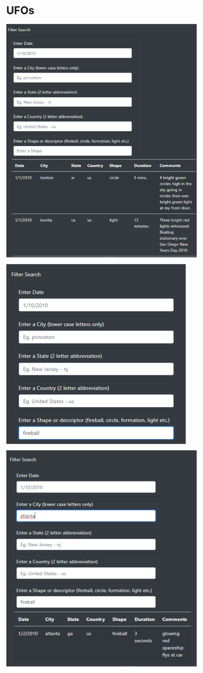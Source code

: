 # UFOs




![](https://github.com/Mikeblanchard/UFOs/blob/main/Resources/UFOs_search_1.png)



![](https://github.com/Mikeblanchard/UFOs/blob/main/Resources/UFOs_search_2.png)



![](https://github.com/Mikeblanchard/UFOs/blob/main/Resources/UFOs_search_3.png) 
